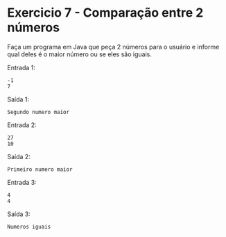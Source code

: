 # Exercicio 7 - Comparação entre 2 números

Faça um programa em Java que peça 2 números para o usuário e informe qual deles é o maior número ou se eles são iguais.

Entrada 1:
```
-1
7
```
Saída 1:
```
Segundo numero maior
```
Entrada 2:
```
27
10
```
Saída 2:
```
Primeiro numero maior
```
Entrada 3:
```
4
4
```
Saída 3:
```
Numeros iguais
```

